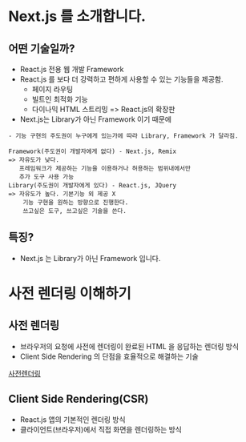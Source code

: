 # Next.js 를 소개합니다. 
## 어떤 기술일까?
- React.js 전용 웹 개발 Framework
- React.js 를 보다 더 강력하고 편하게 사용할 수 있는 기능들을 제공함.
    - 페이지 라우팅
    - 빌트인 최적화 기능
    - 다이나믹 HTML 스트리밍
=> React.js의 확장판
- Next.js는 Library가 아닌 Framework 이기 때문에

``` 
- 기능 구현의 주도권이 누구에게 있는가에 따라 Library, Framework 가 달라짐.

Framework(주도권이 개발자에게 없다) - Next.js, Remix
=> 자유도가 낮다. 
   프레임워크가 제공하는 기능을 이용하거나 허용하는 범위내에서만 
   추가 도구 사용 가능
Library(주도권이 개발자에게 있다) - React.js, JQuery
=> 자유도가 높다. 기본기능 외 제공 X
    기능 구현을 원하는 방향으로 진행한다. 
    쓰고싶은 도구, 쓰고싶은 기술을 쓴다.
```

## 특징?
- Next.js 는 Library가 아닌 Framework 입니다.


# 사전 렌더링 이해하기
## 사전 렌더링 
- 브라우저의 요청에 사전에 렌더링이 완료된 HTML 을 응답하는 렌더링 방식
- Client Side Rendering 의 단점을 효율적으로 해결하는 기술

[사전렌더링](사전렌더링.PNG)  

## Client Side Rendering(CSR)
- React.js 앱의 기본적인 렌더링 방식
- 클라이언트(브라우저)에서 직접 화면을 렌더링하는 방식
